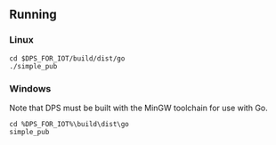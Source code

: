 ## Running

### Linux

``` shell
cd $DPS_FOR_IOT/build/dist/go
./simple_pub
```

### Windows
Note that DPS must be built with the MinGW toolchain for use with Go.

``` shell
cd %DPS_FOR_IOT%\build\dist\go
simple_pub
```
